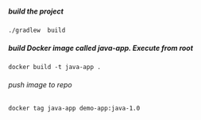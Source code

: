##### build the project

    ./gradlew  build

##### build Docker image called java-app. Execute from root

    docker build -t java-app .
    
###### push image to repo 

    docker tag java-app demo-app:java-1.0
    
#
